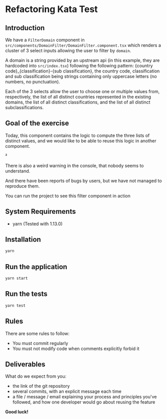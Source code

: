 # Refactoring Kata Test

## Introduction

We have a `FilterDomain` component in `src/components/DomainFilter/DomainFilter.component.tsx` which renders a cluster of 3 select inputs allowing the user to filter by `domain`.

A domain is a string provided by an upstream api (in this example, they are hardcoded into `src/index.tsx`) following the following pattern: {country code}_{classification}-{sub classification}, the country code, classification and sub classification being strings containing only uppercase letters (no numbers, no punctuation).

Each of the 3 selects allow the user to choose one or multiple values from, respectively, the list of all distinct countries represented in the existing domains, the list of all distinct classifications, and the list of all distinct subclassifications.

## Goal of the exercise

Today, this component contains the logic to compute the three lists of distinct values, and we would like to be able to reuse this logic in another component.

²

There is also a weird warning in the console, that nobody seems to understand.

And there have been reports of bugs by users, but we have not managed to reproduce them.

You can run the project to see this filter component in action

## System Requirements

 - yarn (Tested with 1.13.0)

## Installation

```bash
yarn
```

## Run the application

```bash
yarn start
```

## Run the tests

```bash
yarn test
```

## Rules
There are some rules to follow:
 - You must commit regularly
 - You must not modify code when comments explicitly forbid it

## Deliverables
What do we expect from you:
 - the link of the git repository
 - several commits, with an explicit message each time
 - a file / message / email explaining your process and principles you've followed, and how one developer would go about reusing the feature

**Good luck!**

